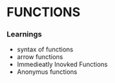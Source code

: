 # FUNCTIONS

### Learnings

* syntax of functions
* arrow functions
* Immedieatly Inovked Functions
* Anonymus functions